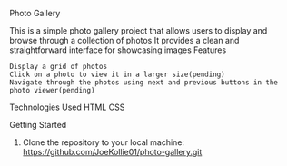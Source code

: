Photo Gallery

This is a simple photo gallery project that allows users to display and browse through a collection of photos.It provides a clean and straightforward interface for showcasing images
Features

    Display a grid of photos
    Click on a photo to view it in a larger size(pending)
    Navigate through the photos using next and previous buttons in the photo viewer(pending)

Technologies Used
    HTML
    CSS

Getting Started 

1. Clone the repository to your local machine:
    https://github.com/JoeKollie01/photo-gallery.git